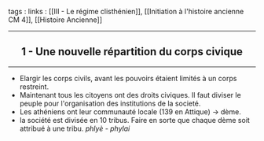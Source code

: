 tags : 
links : [[III - Le régime clisthénien]], [[Initiation à l'histoire ancienne CM 4]], [[Histoire Ancienne]]

****

<h2 style="text-align: center;"> 1 - Une nouvelle répartition du corps civique </h2>

****

- Elargir les corps civils, avant les pouvoirs étaient limités à un corps restreint.
- Maintenant tous les citoyens ont des droits civiques. Il faut diviser le peuple pour l'organisation des institutions de la societé. 
- Les athéniens ont leur communauté locale (139 en Attique) -> dème. 
- la société est divisée en 10 tribus. Faire en sorte que chaque dème soit attribué à une tribu. *phlyè - phylai*
